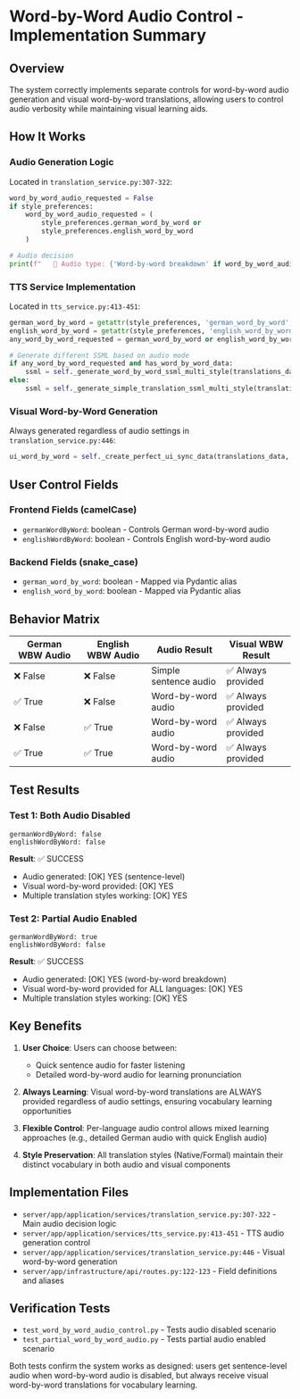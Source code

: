 # Word-by-Word Audio Control - Implementation Summary

## Overview
The system correctly implements separate controls for word-by-word audio generation and visual word-by-word translations, allowing users to control audio verbosity while maintaining visual learning aids.

## How It Works

### Audio Generation Logic
Located in `translation_service.py:307-322`:

```python
word_by_word_audio_requested = False
if style_preferences:
    word_by_word_audio_requested = (
        style_preferences.german_word_by_word or 
        style_preferences.english_word_by_word
    )

# Audio decision
print(f"   🎯 Audio type: {'Word-by-word breakdown' if word_by_word_audio_requested else 'Simple translation reading'}")
```

### TTS Service Implementation
Located in `tts_service.py:413-451`:

```python
german_word_by_word = getattr(style_preferences, 'german_word_by_word', False)
english_word_by_word = getattr(style_preferences, 'english_word_by_word', False)
any_word_by_word_requested = german_word_by_word or english_word_by_word

# Generate different SSML based on audio mode
if any_word_by_word_requested and has_word_by_word_data:
    ssml = self._generate_word_by_word_ssml_multi_style(translations_data, style_preferences)
else:
    ssml = self._generate_simple_translation_ssml_multi_style(translations_data, style_preferences)
```

### Visual Word-by-Word Generation
Always generated regardless of audio settings in `translation_service.py:446`:

```python
ui_word_by_word = self._create_perfect_ui_sync_data(translations_data, style_preferences)
```

## User Control Fields

### Frontend Fields (camelCase)
- `germanWordByWord`: boolean - Controls German word-by-word audio
- `englishWordByWord`: boolean - Controls English word-by-word audio

### Backend Fields (snake_case)
- `german_word_by_word`: boolean - Mapped via Pydantic alias
- `english_word_by_word`: boolean - Mapped via Pydantic alias

## Behavior Matrix

| German WBW Audio | English WBW Audio | Audio Result | Visual WBW Result |
|-----------------|------------------|--------------|-------------------|
| ❌ False        | ❌ False         | Simple sentence audio | ✅ Always provided |
| ✅ True         | ❌ False         | Word-by-word audio | ✅ Always provided |
| ❌ False        | ✅ True          | Word-by-word audio | ✅ Always provided |
| ✅ True         | ✅ True          | Word-by-word audio | ✅ Always provided |

## Test Results

### Test 1: Both Audio Disabled
```
germanWordByWord: false
englishWordByWord: false
```
**Result**: ✅ SUCCESS
- Audio generated: [OK] YES (sentence-level)
- Visual word-by-word provided: [OK] YES
- Multiple translation styles working: [OK] YES

### Test 2: Partial Audio Enabled
```
germanWordByWord: true
englishWordByWord: false
```
**Result**: ✅ SUCCESS
- Audio generated: [OK] YES (word-by-word breakdown)
- Visual word-by-word provided for ALL languages: [OK] YES
- Multiple translation styles working: [OK] YES

## Key Benefits

1. **User Choice**: Users can choose between:
   - Quick sentence audio for faster listening
   - Detailed word-by-word audio for learning pronunciation
   
2. **Always Learning**: Visual word-by-word translations are ALWAYS provided regardless of audio settings, ensuring vocabulary learning opportunities

3. **Flexible Control**: Per-language audio control allows mixed learning approaches (e.g., detailed German audio with quick English audio)

4. **Style Preservation**: All translation styles (Native/Formal) maintain their distinct vocabulary in both audio and visual components

## Implementation Files

- `server/app/application/services/translation_service.py:307-322` - Main audio decision logic
- `server/app/application/services/tts_service.py:413-451` - TTS audio generation control
- `server/app/application/services/translation_service.py:446` - Visual word-by-word generation
- `server/app/infrastructure/api/routes.py:122-123` - Field definitions and aliases

## Verification Tests

- `test_word_by_word_audio_control.py` - Tests audio disabled scenario
- `test_partial_word_by_word_audio.py` - Tests partial audio enabled scenario

Both tests confirm the system works as designed: users get sentence-level audio when word-by-word audio is disabled, but always receive visual word-by-word translations for vocabulary learning.